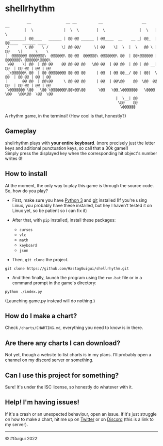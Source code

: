 # shellrhythm
```
          __                __ __          __                  __     __                    
         |  \              |  \  \        |  \                |  \   |  \                   
  _______| @@____   ______ | @@ @@ ______ | @@____  __    __ _| @@_  | @@____  ______ ____  
 /       \ @@    \ /      \| @@ @@/      \| @@    \|  \  |  \   @@ \ | @@    \|      \    \ 
|  @@@@@@@ @@@@@@@\  @@@@@@\ @@ @@  @@@@@@\ @@@@@@@\ @@  | @@\@@@@@@ | @@@@@@@\ @@@@@@\@@@@\
 \@@    \| @@  | @@ @@    @@ @@ @@ @@   \@@ @@  | @@ @@  | @@ | @@ __| @@  | @@ @@ | @@ | @@
 _\@@@@@@\ @@  | @@ @@@@@@@@ @@ @@ @@     | @@  | @@ @@__/ @@ | @@|  \ @@  | @@ @@ | @@ | @@
|       @@ @@  | @@\@@     \ @@ @@ @@     | @@  | @@\@@    @@  \@@  @@ @@  | @@ @@ | @@ | @@
 \@@@@@@@ \@@   \@@ \@@@@@@@\@@\@@\@@      \@@   \@@_\@@@@@@@   \@@@@ \@@   \@@\@@  \@@  \@@
                                                   |  \__| @@                               
                                                    \@@    @@                               
                                                     \@@@@@@                                
```

A rhythm game, in the terminal! (How cool is that, honestly?)

## Gameplay

shellrhythm plays with **your entire keyboard**. (more precisely just the letter keys and aditional punctuation keys, so call that a 30k game!)<br/>
Simply press the displayed key when the corresponding hit object's number writes 0!

## How to install

At the moment, the only way to play this game is through the source code. So, how do you play?

- First, make sure you have [Python 3](https://www.python.org/downloads/) and [git](https://git-scm.com/downloads) installed (If you're using Linux, you probably have these installed, but hey I haven't tested it on Linux yet, so be patient so i can fix it)

- After that, with `pip` installed, install these packages:
    - `curses`
    - `vlc`
    - `math`
    - `keyboard`
    - `json`

- Then, `git clone` the project. 
```
git clone https://github.com/HastagGuigui/shellrhythm.git
```

- And then finally, launch the program using the `run.bat` file or in a command prompt in the game's directory:
```
python ./index.py
```
(Launching game.py instead will do nothing.)

## How do I make a chart?

Check `/charts/CHARTING.md`, everything you need to know is in there.

## Are there any charts I can download?

Not yet, though a website to list charts is in my plans. I'll probably open a channel on my discord server or something.

## Can I use this project for something?

Sure! It's under the ISC license, so honestly do whatever with it.

## Help! I'm having issues!

If it's a crash or an unexpected behaviour, open an issue.
If it's just struggle on how to make a chart, hit me up on [Twitter](https://twitter.com/_GuiguiYT) or on [Discord](https://discord.gg/VGxqDahgvY) (this is a link to my server).

----
© #Guigui 2022